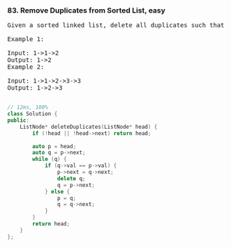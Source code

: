 ### 83. Remove Duplicates from Sorted List, easy

<pre>
Given a sorted linked list, delete all duplicates such that each element appear only once.

Example 1:

Input: 1->1->2
Output: 1->2
Example 2:

Input: 1->1->2->3->3
Output: 1->2->3

</pre>

```c++
// 12ms, 100%
class Solution {
public:
    ListNode* deleteDuplicates(ListNode* head) {
        if (!head || !head->next) return head;
        
        auto p = head;
        auto q = p->next;
        while (q) {
            if (q->val == p->val) {
                p->next = q->next;
                delete q;
                q = p->next;
            } else {
                p = q;
                q = q->next;
            }
        }
        return head;
    }
};
```